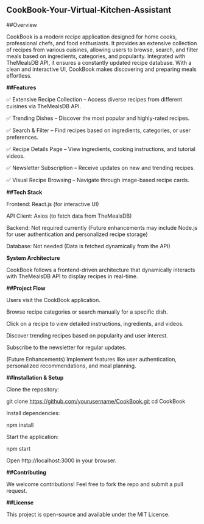 ## CookBook-Your-Virtual-Kitchen-Assistant 
##Overview

CookBook is a modern recipe application designed for home cooks, professional chefs, and food enthusiasts. It provides an extensive collection of recipes from various cuisines, allowing users to browse, search, and filter meals based on ingredients, categories, and popularity. Integrated with TheMealsDB API, it ensures a constantly updated recipe database. With a clean and interactive UI, CookBook makes discovering and preparing meals effortless.


**##Features**

✅ Extensive Recipe Collection – Access diverse recipes from different cuisines via TheMealsDB API.

✅ Trending Dishes – Discover the most popular and highly-rated recipes.

✅ Search & Filter – Find recipes based on ingredients, categories, or user preferences.

✅ Recipe Details Page – View ingredients, cooking instructions, and tutorial videos.

✅ Newsletter Subscription – Receive updates on new and trending recipes.

✅ Visual Recipe Browsing – Navigate through image-based recipe cards.


**##Tech Stack**

Frontend: React.js (for interactive UI)

API Client: Axios (to fetch data from TheMealsDB)

Backend: Not required currently (Future enhancements may include Node.js for user authentication and personalized recipe storage)

Database: Not needed (Data is fetched dynamically from the API)


**System Architecture**

CookBook follows a frontend-driven architecture that dynamically interacts with TheMealsDB API to display recipes in real-time.


**##Project Flow**

Users visit the CookBook application.

Browse recipe categories or search manually for a specific dish.

Click on a recipe to view detailed instructions, ingredients, and videos.

Discover trending recipes based on popularity and user interest.

Subscribe to the newsletter for regular updates.

(Future Enhancements) Implement features like user authentication, personalized recommendations, and meal planning.


**##Installation & Setup**

Clone the repository:


git clone https://github.com/yourusername/CookBook.git
cd CookBook

Install dependencies:

npm install

Start the application:

npm start

Open http://localhost:3000 in your browser.

**##Contributing**

We welcome contributions! Feel free to fork the repo and submit a pull request.


**##License**

This project is open-source and available under the MIT License.










